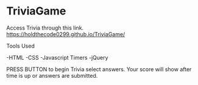 # TriviaGame

Access Trivia through this link.
https://holdthecode0299.github.io/TriviaGame/

Tools Used 

-HTML
-CSS
-Javascript Timers
-jQuery

PRESS BUTTON to begin Trivia select answers. Your score will show after time is up or answers are submitted. 
